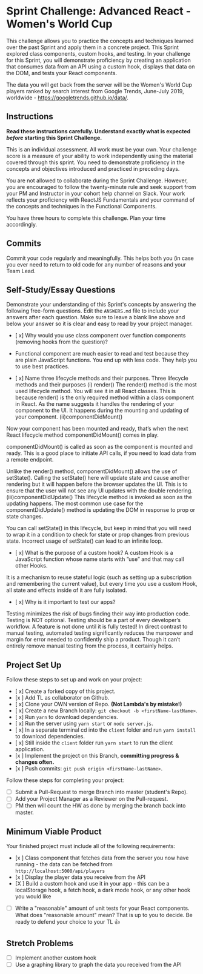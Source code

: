 # Sprint Challenge: Advanced React - Women's World Cup

This challenge allows you to practice the concepts and techniques learned over the past Sprint and apply them in a concrete project. This Sprint explored class components, custom hooks, and testing. In your challenge for this Sprint, you will demonstrate proficiency by creating an application that consumes data from an API using a custom hook, displays that data on the DOM, and tests your React components.

The data you will get back from the server will be the Women's World Cup players ranked by search interest from Google Trends, June-July 2019, worldwide - https://googletrends.github.io/data/.

## Instructions

**Read these instructions carefully. Understand exactly what is expected _before_ starting this Sprint Challenge.**

This is an individual assessment. All work must be your own. Your challenge score is a measure of your ability to work independently using the material covered through this sprint. You need to demonstrate proficiency in the concepts and objectives introduced and practiced in preceding days.

You are not allowed to collaborate during the Sprint Challenge. However, you are encouraged to follow the twenty-minute rule and seek support from your PM and Instructor in your cohort help channel on Slack. Your work reflects your proficiency with ReactJS Fundamentals and your command of the concepts and techniques in the Functional Components.

You have three hours to complete this challenge. Plan your time accordingly.

## Commits

Commit your code regularly and meaningfully. This helps both you (in case you ever need to return to old code for any number of reasons and your Team Lead.

## Self-Study/Essay Questions

Demonstrate your understanding of this Sprint's concepts by answering the following free-form questions. Edit the `ANSWERS.md` file to include your answers after each question. Make sure to leave a blank line above and below your answer so it is clear and easy to read by your project manager.

- [ x] Why would you use class component over function components (removing hooks from the question)?

- Functional component are much easier to read and test because they are plain JavaScript functions. You end up with less code. They help you to use best practices.


- [ x] Name three lifecycle methods and their purposes.
Three lifecycle methods and their purposes
(i) render()
The render() method is the most used lifecycle method. You will see it in all React classes. This is because render() is the only required method within a class component in React.
As the name suggests it handles the rendering of your component to the UI. It happens during the mounting and updating of your component.
(ii)componentDidMount()

Now your component has been mounted and ready, that’s when the next React lifecycle method componentDidMount() comes in play.

componentDidMount() is called as soon as the component is mounted and ready. This is a good place to initiate API calls, if you need to load data from a remote endpoint.

Unlike the render() method, componentDidMount() allows the use of setState(). Calling the setState() here will update state and cause another rendering but it will happen before the browser updates the UI. This is to ensure that the user will not see any UI updates with the double rendering.
(iii)componentDidUpdate()
This lifecycle method is invoked as soon as the updating happens. The most common use case for the componentDidUpdate() method is updating the DOM in response to prop or state changes.

You can call setState() in this lifecycle, but keep in mind that you will need to wrap it in a condition to check for state or prop changes from previous state. Incorrect usage of setState() can lead to an infinite loop.

- [ x] What is the purpose of a custom hook?
A custom Hook is a JavaScript function whose name starts with ”use” and that may call other Hooks. 

It is a mechanism to reuse stateful logic (such as setting up a subscription and remembering the current value), but every time you use a custom Hook, all state and effects inside of it are fully isolated.


- [ x] Why is it important to test our apps?

Testing minimizes the risk of bugs finding their way into production code. Testing is NOT optional. Testing should be a part of every developer’s workflow. A feature is not done until it is fully tested! In direct contrast to manual testing, automated testing significantly reduces the manpower and margin for error needed to confidently ship a product. Though it can’t entirely remove manual testing from the process, it certainly helps.



## Project Set Up

Follow these steps to set up and work on your project:

- [ x] Create a forked copy of this project.
- [x ] Add TL as collaborator on Github.
- [ x] Clone your OWN version of Repo. **(Not Lambda's by mistake!)**
- [ x] Create a new Branch locally: `git checkout -b <firstName-lastName>`.
- [ x] Run `yarn` to download dependencies.
- [ x] Run the server using `yarn start` or `node server.js`.
- [ x] In a separate terminal cd into the `client` folder and run `yarn install` to download dependencies.
- [ x] Still inside the `client` folder run `yarn start` to run the client application.
- [x ] Implement the project on this Branch, **committing progress & changes often.**
- [x ] Push commits: `git push origin <firstName-lastName>`.

Follow these steps for completing your project:

- [ ] Submit a Pull-Request to merge <firstName-lastName> Branch into master (student's  Repo).
- [ ] Add your Project Manager as a Reviewer on the Pull-request.
- [ ] PM then will count the HW as done by merging the branch back into master.

## Minimum Viable Product

Your finished project must include all of the following requirements:

- [x ] Class component that fetches data from the server you now have running - the data can be fetched from `http://localhost:5000/api/players`
- [x ] Display the player data you receive from the API
- [X ] Build a custom hook and use it in your app - this can be a localStorage hook, a fetch hook, a dark mode hook, or any other hook you would like
- [ ] Write a "reasonable" amount of unit tests for your React components. What does "reasonable amount" mean? That is up to you to decide. Be ready to defend your choice to your TL 👍

## Stretch Problems

- [ ] Implement another custom hook
- [ ] Use a graphing library to graph the data you received from the API
